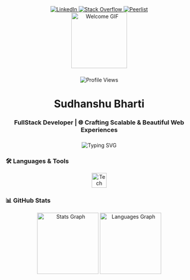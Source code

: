 <div align="center">
  <a href="https://www.linkedin.com/in/sudhanshu-bharti-877889261/" target="_blank">
    <img src="https://img.shields.io/badge/LinkedIn-0077B5?style=for-the-badge&logo=linkedin&logoColor=white" alt="LinkedIn" />
  </a>
  <a href="https://stackoverflow.com/users/21825106/sb012" target="_blank">
    <img src="https://img.shields.io/badge/Stack_Overflow-FE7A16?style=for-the-badge&logo=stack-overflow&logoColor=white" alt="Stack Overflow" />
  </a>
  <a href="https://peerlist.io/sudhanshu" target="_blank">
    <img src="https://img.shields.io/badge/Peerlist-00A67D?style=for-the-badge&logo=peerlist&logoColor=white" alt="Peerlist" />
  </a>
</div>
<div align="center">
  <img height="150" src="https://media.tenor.com/e1XS70fl9VwAAAAi/saturday.gif" alt="Welcome GIF" />
</div>

###

<div align="center">
  <img src="https://komarev.com/ghpvc/?username=Sudhanshu-Bharti&label=Profile%20Views&color=0e75b6&style=flat" alt="Profile Views" />
</div>

###

<h1 align="center">Sudhanshu Bharti</h1>
<h3 align="center">FullStack Developer | 🌐 Crafting Scalable & Beautiful Web Experiences</h3>

###

<div align="center">
  <img src="https://readme-typing-svg.demolab.com?font=Fira+Code&weight=600&size=22&duration=3000&pause=1000&color=00FF00&center=true&vCenter=true&width=500&lines=Welcome+to+my+GitHub+profile!;WWanna+build+something+awesome+together?;Code+is+poetry+%F0%9F%8E%A8" alt="Typing SVG" />
</div>



### 🛠️ **Languages & Tools**

<div align="center">
  <img src="https://skillicons.dev/icons?i=js,ts,react,nextjs,nodejs,express,mongodb,mysql,tailwind,prisma,firebase,supabase,postman,vercel,git" height="40" alt="Tech Stack" />
</div>

### 📊 **GitHub Stats**
<div align="center">
  <img src="https://github-readme-stats-sigma-five.vercel.app/api?username=Sudhanshu-Bharti&show_icons=true&theme=radical" height="165" alt="Stats Graph"/>
  <img src="https://github-readme-stats-sigma-five.vercel.app/api/top-langs/?username=Sudhanshu-Bharti&layout=compact&theme=radical" height="165" alt="Languages Graph"/>
<!--   <img src="https://streak-stats.demolab.com?user=Sudhanshu-Bharti&locale=en&mode=daily&theme=radical&hide_border=false&border_radius=5&order=3" height="220" alt="Streak Graph"  /> -->
</div>
